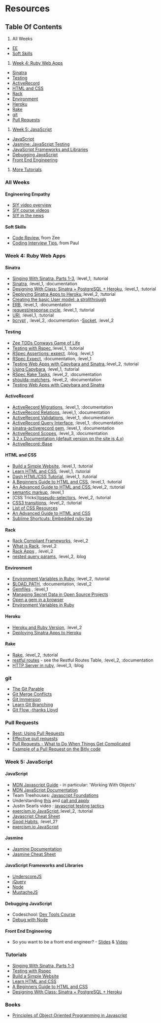 # Resources

## Table Of Contents

1. All Weeks
  - [EE](#engineering-empathy)
  - [Soft Skills](#soft-skills)

1. [Week 4: Ruby Web Apps](#week-4-ruby-web-apps)
  - [Sinatra](#sinatra)
  - [Testing](#testing)
  - [ActiveRecord](#activerecord)
  - [HTML and CSS](#HTML-and-CSS)
  - [Rack](#rack)
  - [Environment](#environment)
  - [Heroku](#heroku)
  - [Rake](#rake)
  - [git](#git)
  - [Pull Requests](#pull-requests)
1. [Week 5: JavaScript](#week-5--javascript)
  - [JavaScript](#javascript)
  - [Jasmine: JavaScript Testing](#jasmine)
  - [JavaScript Frameworks and Libraries](#javascript-frameworks-and-libraries)
  - [Debugging JavaScript](#debugging-javascript)
  - [Front End Engineering](#front-end-engineering)
1. [More Tutorials](#tutorials)

### All Weeks

#### Engineering Empathy

- [SIY video overview](http://www.youtube.com/watch?v=r8fcqrNO7so)
- [SIY course videos](http://www.siyli.org/take-the-course/siy-curriculum/)
- [SIY in the news](http://www.huffingtonpost.com/2013/09/29/googles-jolly-good-fellow_n_3975944.html)

#### Soft Skills

- [Code Review](http://blog.codeclimate.com/blog/2013/10/09/unexpected-outcomes-of-code-reviews/?utm_source=Code+Climate&utm_campaign=ef73e7adfa-newsletter-2013-10&utm_medium=email&utm_term=0_672a7f5529-ef73e7adfa-318096897), from Zee
- [Coding Interview Tips](http://www.interviewcake.com/tips-and-tricks), from Paul

### Week 4: Ruby Web Apps

#### Sinatra

- [Singing With Sinatra, Parts 1-3](http://net.tutsplus.com/tutorials/ruby/singing-with-sinatra/), :level_1, :tutorial
- [Sinatra](http://www.sinatrarb.com), :level_1, :documentation
- [Designing With Class: Sinatra + PostgreSQL + Heroku](http://mherman.org/blog/2013/06/08/designing-with-class-sinatra-plus-postgresql-plus-heroku/), :level_1, :tutorial
- [Deploying Sinatra Apps to Heroku](http://cloud.dzone.com/articles/deploying-sinatra-app-heroku-0),:level_2, :tutorial
- [Creating the basic User model: a strollthrough](https://github.com/labe/sinatra_user_accounts)
- [ERB](http://ruby-doc.org/stdlib-1.9.3/libdoc/erb/rdoc/ERB.html), :level_1, :documentation
- [request/response cycle](http://devhub.fm/http-requestresponse-basics/), :level_1, :tutorial
- [URI](https://en.wikipedia.org/wiki/URI_scheme#Examples), :level_1, :tutorial
- [bcrypt](http://bcrypt-ruby.rubyforge.org/) , :level_2, :documentation
-[Socket](http://www.ruby-doc.org/stdlib-2.0.0/libdoc/socket/rdoc/Socket.html), :level_2

#### Testing

- [Zee TDDs Conways Game of Life](https://gist.github.com/zspencer/6924352)
- [Testing with Rspec](http://net.tutsplus.com/tutorials/ruby/ruby-for-newbies-testing-with-rspec/),:level_1, :tutorial
- [RSpec Assertions: expect](http://betterspecs.org/#expect), :blog, :level_1
- [RSpec Expect](http://myronmars.to/n/dev-blog/2012/06/rspecs-new-expectation-syntax), :documentation, :level_1
- [Testing Web Apps with Capybara and Sinatra](http://net.tutsplus.com/tutorials/ruby/ruby-for-newbies-testing-web-apps-with-capybara-and-cucumber/),:level_2, :tutorial
- [Using Capybara](https://github.com/jnicklas/capybara), :level_1, :tutorial
- [RSpec Rake Tasks](https://www.relishapp.com/rspec/rspec-core/docs/command-line/rake-task), :level_2, :documentation
-  [shoulda-matchers](https://github.com/thoughtbot/shoulda-matchers), :level_2, :documentation
- [Testing Web Apps with Capybara and Sinatra](http://net.tutsplus.com/tutorials/ruby/ruby-for-newbies-testing-web-apps-with-capybara-and-cucumber/)

#### ActiveRecord
- [ActiveRecord Migrations](http://api.rubyonrails.org/classes/ActiveRecord/Migration.html), :level_1, :documentation
- [ActiveRecord Relations](http://api.rubyonrails.org/classes/ActiveRecord/Relation.html), :level_1, :documentation
- [ActiveRecord Validations](http://guides.rubyonrails.org/active_record_validations.html), :level_1, :documentation
- [ActiveRecord Query Interface](http://guides.rubyonrails.org/active_record_querying.html), :level_1, :documentation
- [sinatra-activerecord gem](https://github.com/janko-m/sinatra-activerecord), :level_1, :documentation
- [ActiveRecord Scopes](http://guides.rubyonrails.org/active_record_querying.html#scopes), :level_3, :documentation
- [3.2.x Documentation (default version on the site is 4.x)](http://guides.rubyonrails.org/v3.2.13/)
- [ActiveRecord::Base](http://rubydoc.info/gems/activerecord/3.2.13/ActiveRecord/Base)

#### HTML and CSS
- [Build a Simple Website](http://teamtreehouse.com/library/websites/build-a-simple-website), :level_1, :tutorial
- [Learn HTML and CSS](http://teamtreehouse.com/learning-adventures/learn-html-and-css), :level_1, :tutorial
- [Dash HTML/CSS Tutorial](https://dash.generalassemb.ly/), :level_1, :tutorial
- [A Beginners Guide to HTML and CSS](http://learn.shayhowe.com/), :level_1, :tutorial
- [An Advanced Guide to HTML and CSS](http://learn.shayhowe.com/),:level_2, :tutorial
- [semantic markup](http://www.webstyleguide.com/wsg3/5-site-structure/2-semantic-markup.html), :level_1
- [CSS Tricks]([pseudo-selectors](http://css-tricks.com), :level_2, :tutorial
- [CSS3 transitions](http://net.tutsplus.com/tutorials/html-css-techniques/css-fundametals-css-3-transitions/), :level_2, :tutorial
- [List of CSS Resources](https://gist.github.com/jenmyers/a6bb9ea6233c6c5a9edb)
- [An Advanced Guide to HTML and CSS](http://learn.shayhowe.com/)
- [Sublime Shortcuts: Embedded ruby tag](https://github.com/eddorre/SublimeERB)

#### Rack
- [Rack Compliant Frameworks](https://devcenter.heroku.com/articles/rack#sinatra), :level_2
- [What is Rack](http://codefol.io/posts/14--What-is-Rack-A-Primer), :level_2
- [Rack Apps](http://rack.rubyforge.org/doc/Rack/Builder.html) , :level_2
- [nested query params](http://codefol.io/posts/9-How-Does-Rack-Parse-Query-Params-With-parse-nested-query), :level_2, :blog

#### Environment
- [Environment Variables in Ruby](http://ruby.about.com/od/rubyfeatures/a/envvar.htm), :level_2, :tutorial
- [$LOAD_PATH](http://selfless-singleton.rickwinfrey.com/2012/12/20/-rubys-load-path/), :documentation, :level_2
- [Gemfiles](http://bundler.io/v1.3/gemfile.html) , :level_1
- [Managing Secret Data in Open Source Projects](https://gist.github.com/ndelage/7026164)
- [Open a gem in a browser](http://blog.thejls.com/post/19789574673/opening-a-gem-source-with-sublime-text-2)
- [Environment Variables in Ruby](http://ruby.about.com/od/rubyfeatures/a/envvar.htm)

#### Heroku
- [Heroku and Ruby Version](https://devcenter.heroku.com/articles/getting-started-with-ruby#specify-ruby-version-and-declare-dependencies-with-a-gemfile), :level_2
- [Deploying Sinatra Apps to Heroku](http://cloud.dzone.com/articles/deploying-sinatra-app-heroku-0)

#### Rake
- [Rake](http://jasonseifer.com/2010/04/06/rake-tutorial#The-Default-Task), :level_2, :tutorial
- [restful routes](http://guides.rubyonrails.org/routing.html) - see the Restful Routes Table, :level_2, :documentation
- [HTTP Server in ruby](http://oldmoe.blogspot.com/2009/10/ruby-19x-web-servers-booklet.html), :level_3, :blog

### git
- [The Git Parable](http://tom.preston-werner.com/2009/05/19/the-git-parable.html)
- [Git Merge Conflicts](https://help.github.com/articles/resolving-a-merge-conflict-from-the-command-line)
- [Git Immersion](http://gitimmersion.com/)
- [Learn Git Branching](http://pcottle.github.io/learnGitBranching/)
- [Git Flow -thanks Lloyd](https://github.com/netelder/tictactoe/blob/master/git_procedure.txt)

### Pull Requests
- [Best: Using Pull Requests](https://help.github.com/articles/using-pull-requests)
- [Effective pull requests](http://codeinthehole.com/writing/pull-requests-and-other-good-practices-for-teams-using-github/)
- [Pull Requests - What to Do When Things Get Complicated](https://spring.io/blog/2011/07/18/social-coding-pull-requests-what-to-do-when-things-get-complicated)
- [Example of a Pull Request on the Bitly code](https://github.com/bitly/dablooms/pull/19)


### Week 5: JavaScript

#### JavaScript

- [MDN Javascript Guide](https://developer.mozilla.org/en-US/docs/Web/JavaScript/Guide) - in particular: 'Working With Objects'
- [MDN JavaScript Documentation](https://developer.mozilla.org/en-US/docs/Web/JavaScript/Reference)
- Team Treehouses: [Javascript Foundations](http://teamtreehouse.com/library/websites/javascript-foundations)
- Understanding [this](http://trephine.org/t/index.php?title=Understanding_JavaScript%27s_this_keyword) and [call and apply](http://trephine.org/t/index.php?title=JavaScript_call_and_apply)
- Justin Searls video : [javascript testing tactics](https://speakerdeck.com/searls/javascript-testing-tactics)
- [exercism.io JavaScript](exercism.io/setup/javascript),:level_2, :tutorial
- [Javascript Cheat Sheet](http://wps.aw.com/wps/media/objects/2234/2287950/javascript_refererence.pdf)
- [Good Habits](http://enterprisejquery.com/2010/10/how-good-c-habits-can-encourage-bad-javascript-habits-part-1/), :level_2?
- [exercism.io JavaScript](exercism.io/setup/javascript)

#### Jasmine

- [Jasmine Documentation](http://pivotal.github.io/jasmine/)
- [Jasmine Cheat Sheet](http://www.cheatography.com/citguy/cheat-sheets/jasmine-js-testing/)

#### JavaScript Frameworks and Libraries

- [UnderscoreJS](http://underscorejs.org/)
- [jQuery](http://jquery.com/)
- [Node](http://nodejs.org)
- [MustacheJS](https://github.com/defunkt/mustache)

#### Debugging JavaScript

- Codeschool: [Dev Tools Course](https://www.codeschool.com/courses/discover-devtools)
- [Debug with Node](http://nodejs.org/api/debugger.html)

#### Front End Engineering

- So you want to be a front end engineer? -
  [Slides](https://speakerdeck.com/dmosher/so-you-want-to-be-a-front-end-engineer) &
  [Video](http://www.youtube.com/watch?v=Lsg84NtJbmI)

### Tutorials

- [Singing With Sinatra, Parts 1-3](http://net.tutsplus.com/tutorials/ruby/singing-with-sinatra/)
- [Testing with Rspec](http://net.tutsplus.com/tutorials/ruby/ruby-for-newbies-testing-with-rspec/)
- [Build a Simple Website](http://teamtreehouse.com/library/websites/build-a-simple-website)
- [Learn HTML and CSS](http://teamtreehouse.com/learning-adventures/learn-html-and-css)
- [A Beginners Guide to HTML and CSS](http://learn.shayhowe.com/)
- [Designing With Class: Sinatra + PostgreSQL + Heroku](http://mherman.org/blog/2013/06/08/designing-with-class-sinatra-plus-postgresql-plus-heroku/)


### Books
- [Principles of Object Oriented Programming in Javascript](http://www.nostarch.com/releases/OOJS_PR.html)
